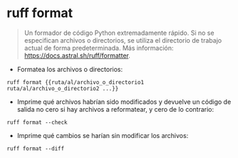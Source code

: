 # ruff format

> Un formador de código Python extremadamente rápido.
> Si no se especifican archivos o directorios, se utiliza el directorio de trabajo actual de forma predeterminada.
> Más información: <https://docs.astral.sh/ruff/formatter>.

- Formatea los archivos o directorios:

`ruff format {{ruta/al/archivo_o_directorio1 ruta/al/archivo_o_directorio2 ...}}`

- Imprime qué archivos habrían sido modificados y devuelve un código de salida no cero si hay archivos a reformatear, y cero de lo contrario:

`ruff format --check`

- Imprime qué cambios se harían sin modificar los archivos:

`ruff format --diff`
